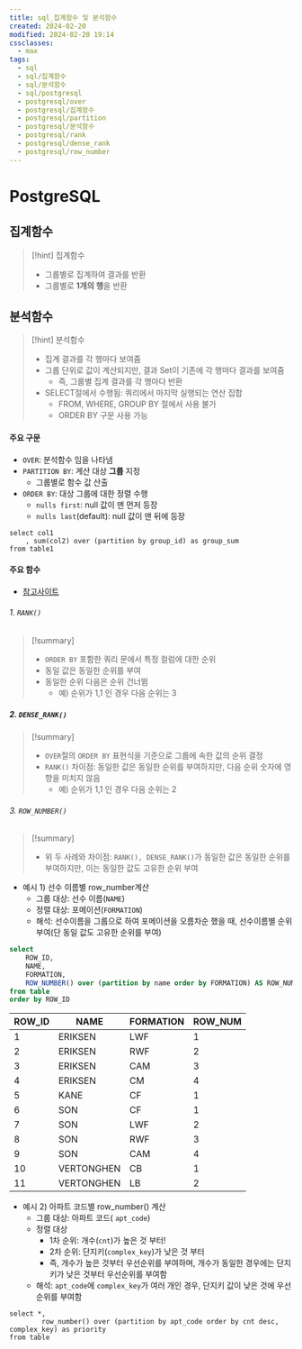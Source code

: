 ```yaml
---
title: sql_집계함수 및 분석함수
created: 2024-02-20
modified: 2024-02-20 19:14
cssclasses:
  - max
tags:
  - sql
  - sql/집계함수
  - sql/분석함수
  - sql/postgresql
  - postgresql/over
  - postgresql/집계함수
  - postgresql/partition
  - postgresql/분석함수
  - postgresql/rank
  - postgresql/dense_rank
  - postgresql/row_number
---
```

# PostgreSQL
## 집계함수
> [!hint] 집계함수
> - 그룹별로 집계하여 결과를 반환
> - 그룹별로 **1개의 행**을 반환

## 분석함수
> [!hint] 분석함수
> - 집계 결과를 각 행마다 보여줌 
> - 그룹 단위로 값이 계산되지만, 결과 Set이 기존에 각 행마다 결과를 보여줌
> 	- 즉, 그룹별 집계 결과를 각 행마다 반환
> - SELECT절에서 수행됨: 쿼리에서 마지막 실행되는 연산 집합
> 	- FROM, WHERE, GROUP BY 절에서 사용 불가
> 	- ORDER BY 구문 사용 가능

#### 주요 구문
- `OVER`: 분석함수 임을 나타냄
- `PARTITION BY`: 계산 대상 **그룹** 지정
	- 그룹별로 함수 값 산출
- `ORDER BY`: 대상 그룹에 대한 정렬 수행
	- `nulls first`: null 값이 맨 먼저 등장
	- `nulls last`(default): null 값이 맨 뒤에 등장
```postgresql
select col1
	, sum(col2) over (partition by group_id) as group_sum
from table1
```
#### 주요 함수
- [참고사이트](https://new-hero.tistory.com/22)
###### 1. `RANK()`
> [!summary]
> - `ORDER BY` 포함한 쿼리 문에서 특정 컬럼에 대한 순위  
> - 동일 값은 동일한 순위를 부여
> - 동일한 순위 다음은 순위 건너뜀
> 	- 예) 순위가 1,1 인 경우 다음 순위는 3

##### 2. `DENSE_RANK()`
> [!summary]
> - `OVER`절의 `ORDER BY` 표현식을 기준으로 그룹에 속한 값의 순위 결정
> - `RANK()` 차이점: 동일한 값은 동일한 순위를 부여하지만, 다음 순위 숫자에 영향을 미치지 않음
> 	- 예) 순위가 1,1 인 경우 다음 순위는 2

###### 3. `ROW_NUMBER()`
> [!summary]
> - 위 두 사례와 차이점:  `RANK(), DENSE_RANK()`가 동일한 값은 동일한 순위를 부여하지만, 이는 동일한 값도 고유한 순위 부여

- 예시 1) 선수 이름별 row_number계산
	- 그룹 대상: 선수 이름(`NAME`)
	- 정렬 대상: 포메이션(`FORMATION`)
	- 해석: 선수이름을 그룹으로 하여 포메이션을 오름차순 했을 때, 선수이름별 순위 부여(단 동일 값도 고유한 순위를 부여)
```sql
select 
	ROW_ID,
	NAME,
	FORMATION,
	ROW_NUMBER() over (partition by name order by FORMATION) AS ROW_NUM
from table
order by ROW_ID
```


| ROW_ID | NAME       | FORMATION | ROW_NUM |
| ------ | ---------- | --------- | ------- |
| 1      | ERIKSEN    | LWF       | 1       |
| 2      | ERIKSEN    | RWF       | 2       |
| 3      | ERIKSEN    | CAM       | 3       |
| 4      | ERIKSEN    | CM        | 4       |
| 5      | KANE       | CF        | 1       |
| 6      | SON        | CF        | 1       |
| 7      | SON        | LWF       | 2       |
| 8      | SON        | RWF       | 3       |
| 9      | SON        | CAM       | 4       |
| 10     | VERTONGHEN | CB        | 1       |
| 11     | VERTONGHEN | LB        | 2       |
- 예시 2) 아파트 코드별 row_number() 계산
	- 그룹 대상: 아파트 코드( `apt_code`)
	- 정렬 대상
		- 1차 순위: 개수(`cnt`)가 높은 것 부터!
		- 2차 순위: 단지키(`complex_key`)가 낮은 것 부터
		- 즉, 개수가 높은 것부터 우선순위를 부여하며, 개수가 동일한 경우에는 단지키가 낮은 것부터 우선순위를 부여함
	- 해석: `apt_code`에 `complex_key`가 여러 개인 경우, 단지키 값이 낮은 것에 우선 순위를 부여함

```postgresql
select *,
		row_number() over (partition by apt_code order by cnt desc, complex_key) as priority
from table
```
